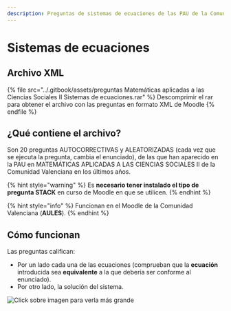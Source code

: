 ```yaml
---
description: Preguntas de sistemas de ecuaciones de las PAU de la Comunidad Valenciana
---
```


# Sistemas de ecuaciones

## Archivo XML

{% file src="../.gitbook/assets/preguntas  Matemáticas aplicadas a las Ciencias Sociales II Sistemas de ecuaciones.rar" %}
Descomprimir el rar para obtener el archivo con las preguntas en formato XML de Moodle
{% endfile %}

## ¿Qué contiene el archivo?

Son 20 preguntas AUTOCORRECTIVAS y ALEATORIZADAS (cada vez que se ejecuta la pregunta, cambia el enunciado), de las que han aparecido en la PAU en MATEMÁTICAS APLICADAS A LAS CIENCIAS SOCIALES II de la Comunidad Valenciana en los últimos años.

{% hint style="warning" %}
Es **necesario tener instalado el tipo de pregunta STACK** en curso de Moodle en que se utilicen.
{% endhint %}

{% hint style="info" %}
Funcionan en el Moodle de la Comunidad Valenciana (**AULES**).
{% endhint %}

## Cómo funcionan

Las preguntas califican:

* Por un lado cada una de las ecuaciones (comprueban que la **ecuación** introducida sea **equivalente** a la que debería ser conforme al enunciado).
* Por otro lado, la solución del sistema.

![Click sobre imagen para verla más grande](../.gitbook/assets/sistemas.gif)

